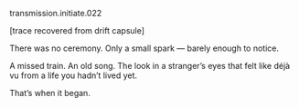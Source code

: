 transmission.initiate.022

[trace recovered from drift capsule]

There was no ceremony.
Only a small spark —
barely enough to notice.

A missed train.
An old song.
The look in a stranger’s eyes
that felt like déjà vu from a life
you hadn’t lived yet.

That’s when it began.
